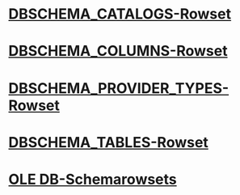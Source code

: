 # [DBSCHEMA_CATALOGS-Rowset](dbschema-catalogs-rowset.md)
# [DBSCHEMA_COLUMNS-Rowset](dbschema-columns-rowset.md)
# [DBSCHEMA_PROVIDER_TYPES-Rowset](dbschema-provider-types-rowset.md)
# [DBSCHEMA_TABLES-Rowset](dbschema-tables-rowset.md)
# [OLE DB-Schemarowsets](ole-db-schema-rowsets.md)
